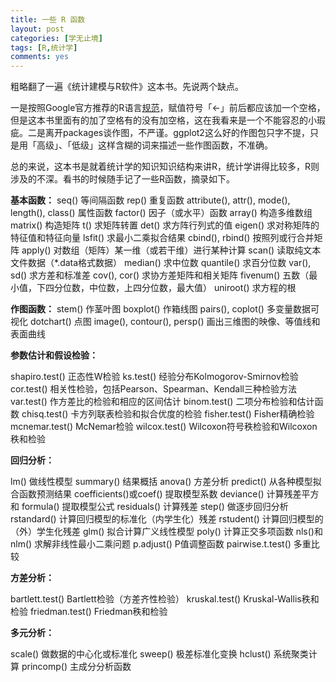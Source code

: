 ```yaml
---
title: 一些 R 函数
layout: post
categories: [学无止境]
tags: [R,统计学]
comments: yes
---
```


粗略翻了一遍《统计建模与R软件》这本书。先说两个缺点。 

一是按照Google官方推荐的R语言[规范](http://google-styleguide.googlecode.com/svn/trunk/Rguide.xml)，赋值符号「<-」前后都应该加一个空格，但是这本书里面有的加了空格有的没有加空格，这在我看来是一个不能容忍的小瑕疵。二是离开packages谈作图，不严谨。ggplot2这么好的作图包只字不提，只是用「高级」、「低级」这样含糊的词来描述一些作图函数，不准确。 

总的来说，这本书是就着统计学的知识知识结构来讲R，统计学讲得比较多，R则涉及的不深。看书的时候随手记了一些R函数，摘录如下。 

**基本函数：** seq() 等间隔函数 rep() 重复函数 attribute(), attr(), mode(), length(), class() 属性函数 factor() 因子（或水平）函数 array() 构造多维数组 matrix() 构造矩阵 t() 求矩阵转置 det() 求方阵行列式的值 eigen() 求对称矩阵的特征值和特征向量 lsfit() 求最小二乘拟合结果 cbind(), rbind() 按照列或行合并矩阵 apply() 对数组（矩阵）某一维（或若干维）进行某种计算 scan() 读取纯文本文件数据（*.data格式数据） median() 求中位数 quantile() 求百分位数 var(), sd() 求方差和标准差 cov(), cor() 求协方差矩阵和相关矩阵 fivenum() 五数（最小值，下四分位数，中位数，上四分位数，最大值） uniroot() 求方程的根 

**作图函数：** stem() 作茎叶图 boxplot() 作箱线图 pairs(), coplot() 多变量数据可视化 dotchart() 点图 image(), contour(), persp() 画出三维图的映像、等值线和表面曲线 

**参数估计和假设检验：** 

shapiro.test() 正态性W检验 ks.test() 经验分布Kolmogorov-Smirnov检验 cor.test() 相关性检验，包括Pearson、Spearman、Kendall三种检验方法 var.test() 作方差比的检验和相应的区间估计 binom.test() 二项分布检验和估计函数 chisq.test() 卡方列联表检验和拟合优度的检验 fisher.test() Fisher精确检验 mcnemar.test() McNemar检验 wilcox.test() Wilcoxon符号秩检验和Wilcoxon秩和检验 

**回归分析：** 

lm() 做线性模型 summary() 结果概括 anova() 方差分析 predict() 从各种模型拟合函数预测结果 coefficients()或coef() 提取模型系数 deviance() 计算残差平方和 formula() 提取模型公式 residuals() 计算残差 step() 做逐步回归分析 rstandard() 计算回归模型的标准化（内学生化）残差 rstudent() 计算回归模型的（外）学生化残差 glm() 拟合计算广义线性模型 poly() 计算正交多项函数 nls()和nlm() 求解非线性最小二乘问题 p.adjust() P值调整函数 pairwise.t.test() 多重比较 

**方差分析：** 

bartlett.test() Bartlett检验（方差齐性检验） kruskal.test() Kruskal-Wallis秩和检验 friedman.test() Friedman秩和检验 

**多元分析：** 

scale() 做数据的中心化或标准化 sweep() 极差标准化变换 hclust() 系统聚类计算 princomp() 主成分分析函数